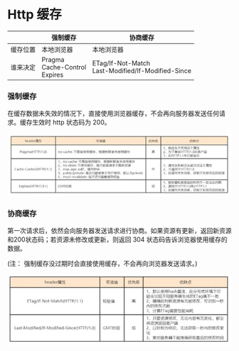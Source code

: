 # Http 缓存

|          | 强制缓存                               | 协商缓存                                               |
| -------- | -------------------------------------- | ------------------------------------------------------ |
| 缓存位置 | 本地浏览器                             | 本地浏览器                                             |
| 谁来决定 | Pragma<br />Cache-Control<br />Expires | ETag/If-Not-Match<br />Last-Modified/If-Modified-Since |



### 强制缓存

在缓存数据未失效的情况下，直接使用浏览器缓存，不会再向服务器发送任何请求。缓存生效时 http 状态码为 200。

![img](https://raw.githubusercontent.com/JankinWang/PicGo/main/4845448-217723260f75ed90)

### 协商缓存

第一次请求后，依然会向服务器发送请求进行协商。如果资源有更新，返回新资源和200状态码；若资源未修改或更新，则返回 304 状态码告诉浏览器使用缓存的数据。

(注： 强制缓存没过期时会直接使用缓存，不会再向浏览器发送请求。)

![img](https://raw.githubusercontent.com/JankinWang/PicGo/main/4845448-a22cef109d00aa79)